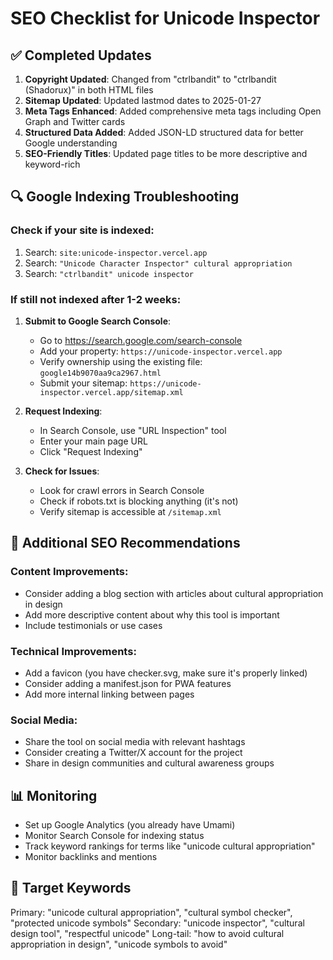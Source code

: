 # SEO Checklist for Unicode Inspector

## ✅ Completed Updates

1. **Copyright Updated**: Changed from "ctrlbandit" to "ctrlbandit (Shadorux)" in both HTML files
2. **Sitemap Updated**: Updated lastmod dates to 2025-01-27
3. **Meta Tags Enhanced**: Added comprehensive meta tags including Open Graph and Twitter cards
4. **Structured Data Added**: Added JSON-LD structured data for better Google understanding
5. **SEO-Friendly Titles**: Updated page titles to be more descriptive and keyword-rich

## 🔍 Google Indexing Troubleshooting

### Check if your site is indexed:
1. Search: `site:unicode-inspector.vercel.app`
2. Search: `"Unicode Character Inspector" cultural appropriation`
3. Search: `"ctrlbandit" unicode inspector`

### If still not indexed after 1-2 weeks:

1. **Submit to Google Search Console**:
   - Go to https://search.google.com/search-console
   - Add your property: `https://unicode-inspector.vercel.app`
   - Verify ownership using the existing file: `google14b9070aa9ca2967.html`
   - Submit your sitemap: `https://unicode-inspector.vercel.app/sitemap.xml`

2. **Request Indexing**:
   - In Search Console, use "URL Inspection" tool
   - Enter your main page URL
   - Click "Request Indexing"

3. **Check for Issues**:
   - Look for crawl errors in Search Console
   - Check if robots.txt is blocking anything (it's not)
   - Verify sitemap is accessible at `/sitemap.xml`

## 🚀 Additional SEO Recommendations

### Content Improvements:
- Consider adding a blog section with articles about cultural appropriation in design
- Add more descriptive content about why this tool is important
- Include testimonials or use cases

### Technical Improvements:
- Add a favicon (you have checker.svg, make sure it's properly linked)
- Consider adding a manifest.json for PWA features
- Add more internal linking between pages

### Social Media:
- Share the tool on social media with relevant hashtags
- Consider creating a Twitter/X account for the project
- Share in design communities and cultural awareness groups

## 📊 Monitoring

- Set up Google Analytics (you already have Umami)
- Monitor Search Console for indexing status
- Track keyword rankings for terms like "unicode cultural appropriation"
- Monitor backlinks and mentions

## 🎯 Target Keywords

Primary: "unicode cultural appropriation", "cultural symbol checker", "protected unicode symbols"
Secondary: "unicode inspector", "cultural design tool", "respectful unicode"
Long-tail: "how to avoid cultural appropriation in design", "unicode symbols to avoid"
